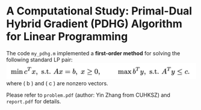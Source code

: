 # A Computational Study: Primal-Dual Hybrid Gradient (PDHG) Algorithm for Linear Programming

The code `my_pdhg.m` implemented a **first-order method** for solving the following standard LP pair:
![](img/prob.jpg)
where \( b \) and \( c \) are nonzero vectors.

Please refer to `problem.pdf` (author: Yin Zhang from CUHKSZ) and `report.pdf` for details.
